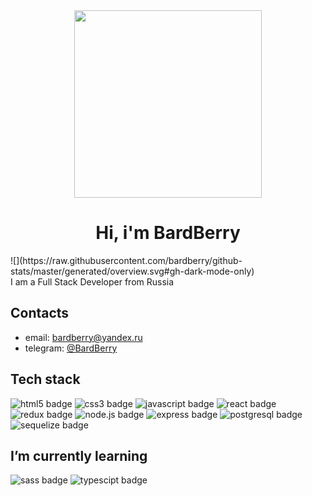 <div id="header">
  
  <div align="center">
    <img src="https://media.giphy.com/media/cFdHXXm5GhJsc/giphy.gif" width="300"/>
    <h1>Hi, i'm BardBerry</h1>
  </div>
  ![](https://raw.githubusercontent.com/bardberry/github-stats/master/generated/overview.svg#gh-dark-mode-only)
  
  <div>
    I am a Full Stack Developer from Russia
  </div>
  
  <div>
    <h2>Contacts</h2>
    <ul>
      <li>email: <a href="bardberry@yandex.ru">bardberry@yandex.ru</a></li>
      <li>telegram: <a href="https://t.me/bardberry">@BardBerry</a></li>
    </ul>
  </div>
  
  <div>
    <h2>Tech stack</h2>
    <img src="https://img.shields.io/badge/html5-E34F26?style=for-the-badge&logo=html5&logoColor=white" alt="html5 badge"/>
    <img src="https://img.shields.io/badge/javascript-F7DF1E?style=for-the-badge&logo=javascript&logoColor=gray" alt="css3 badge"/>
    <img src="https://img.shields.io/badge/css3-1572B6?style=for-the-badge&logo=css3&logoColor=white" alt="javascript badge"/>
    <img src="https://img.shields.io/badge/react-263238?style=for-the-badge&logo=react&logoColor=#61DAFB" alt="react badge"/>
    <img src="https://img.shields.io/badge/redux-764ABC?style=for-the-badge&logo=redux&logoColor=white" alt="redux badge"/>
    <img src="https://img.shields.io/badge/node.js-339933?style=for-the-badge&logo=node.js&logoColor=white" alt="node.js badge"/>
    <img src="https://img.shields.io/badge/express-17202C?style=for-the-badge&logo=express&logoColor=61DAFB" alt="express badge"/>
    <img src="https://img.shields.io/badge/PostgreSQL-4169E1?style=for-the-badge&logo=PostgreSQL&logoColor=white" alt="postgresql badge"/>
    <img src="https://img.shields.io/badge/Sequelize-52B0E7?style=for-the-badge&logo=Sequelize&logoColor=white" alt="sequelize badge"/>
  </div>
  
  <div>
    <h2>I’m currently learning</h2>
    <img src="https://img.shields.io/badge/sass-CC6699?style=for-the-badge&logo=sass&logoColor=white" alt="sass badge"/>
    <img src="https://img.shields.io/badge/TypeScript-3178C6?style=for-the-badge&logo=TypeScript&logoColor=white" alt="typescipt badge"/>
  </div>
</div>

<!--
**BardBerry/BardBerry** is a ✨ _special_ ✨ repository because its `README.md` (this file) appears on your GitHub profile.

Here are some ideas to get you started:

- 🔭 I’m currently working on ...
- 🌱 I’m currently learning ...
- 👯 I’m looking to collaborate on ...
- 🤔 I’m looking for help with ...
- 💬 Ask me about ...
- 📫 How to reach me: ...
- 😄 Pronouns: ...
- ⚡ Fun fact: ...
-->
